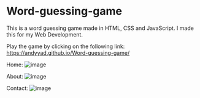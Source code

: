 # Word-guessing-game
This is  a word guessing game made in HTML, CSS and JavaScript. I made this for my Web Development.

Play the game by clicking on the following link: https://andyyad.github.io/Word-guessing-game/

Home:
![image](https://user-images.githubusercontent.com/80671044/202741915-64120559-3377-40c2-959b-5c1cc65689a7.png)

About:
![image](https://user-images.githubusercontent.com/80671044/202742155-823ef62a-6ae0-4cb7-b41a-3cf9ce0ccff7.png)

Contact:
![image](https://user-images.githubusercontent.com/80671044/202742296-3f59b119-04ea-4926-a788-516e38cc1f6a.png)
